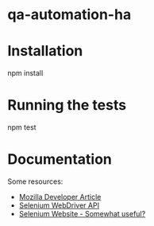 # qa-automation-ha

# Installation

  npm install

# Running the tests

  npm test

# Documentation

Some resources:
* [Mozilla Developer Article](https://developer.mozilla.org/en-US/docs/Learn/Tools_and_testing/Cross_browser_testing/Your_own_automation_environment#setting_up_selenium_in_node)
* [Selenium WebDriver API](https://www.selenium.dev/selenium/docs/api/javascript/module/selenium-webdriver/index_exports_WebDriver.html)
* [Selenium Website - Somewhat useful?](https://www.selenium.dev/)